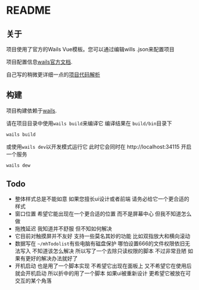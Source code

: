 # README

## 关于
项目使用了官方的Wails Vue模板。您可以通过编辑wills .json来配置项目

项目配置信息[wails官方文档](https://wails.io/zh-Hans/docs/reference/project-config/).

自己写的稍微更详细一点的[项目代码解析](https://mhqdz.cn/posts/wailsstudy-todolist/)

## 构建
项目构建依赖于[wails](https://wails.io).

请在项目目录中使用`wails build`来编译它 编译结果在 `build/bin`目录下
```powershell
wails build
```
或使用`wails dev`以开发模式运行它 此时它会同时在 http://localhost:34115 开启一个服务
```powershell
wails dew
```
## Todo
- 整体样式总是不能如意 如果您擅长ui设计或者前端 请务必给它一个更合适的样式
- 窗口位置 希望它能出现在一个更合适的位置 而不是屏幕中心 但我不知道怎么做
- 拖拽延迟 我知道并不舒服 但不知如何解决
- 它目前对触摸屏并不友好 支持一些莫名其妙的功能 比如双指放大和横向滚动
- 数据写在 `~/mhTodolist`有些电脑有磁盘保护 哪怕设置666的文件权限依旧无法写入 不知道该怎么解决 所以写了一个去除只读权限的脚本 不过非常丑陋 如果有更好的解决办法就好了
- 开机启动 也是用了一个脚本实现 不希望它出现在面板上 又不希望它在使用后就会开机启动 所以折中的用了一个脚本 如果ui被重新设计 更希望它被放在可交互的某个角落